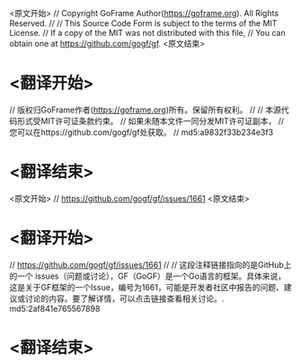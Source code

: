 
<原文开始>
// Copyright GoFrame Author(https://goframe.org). All Rights Reserved.
//
// This Source Code Form is subject to the terms of the MIT License.
// If a copy of the MIT was not distributed with this file,
// You can obtain one at https://github.com/gogf/gf.
<原文结束>

# <翻译开始>
// 版权归GoFrame作者(https://goframe.org)所有。保留所有权利。
//
// 本源代码形式受MIT许可证条款约束。
// 如果未随本文件一同分发MIT许可证副本，
// 您可以在https://github.com/gogf/gf处获取。
// md5:a9832f33b234e3f3
# <翻译结束>


<原文开始>
// https://github.com/gogf/gf/issues/1661
<原文结束>

# <翻译开始>
// https://github.com/gogf/gf/issues/1661
// 
// 这段注释链接指向的是GitHub上的一个 issues（问题或讨论），GF（GoGF）是一个Go语言的框架。具体来说，这是关于GF框架的一个Issue，编号为1661，可能是开发者社区中报告的问题、建议或讨论的内容。要了解详情，可以点击链接查看相关讨论。. md5:2af841e765567898
# <翻译结束>

